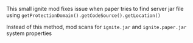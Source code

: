 This small ignite mod fixes issue when paper tries to find server jar file using `getProtectionDomain().getCodeSource().getLocation()`

Instead of this method, mod scans for `ignite.jar` and `ignite.paper.jar` system properties